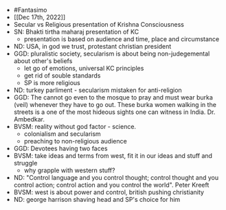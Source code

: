 - #Fantasimo
- [[Dec 17th, 2022]]
- Secular vs Religious presentation of Krishna Consciousness
- SN: Bhakti tirtha maharaj presentation of KC
	- presentation is based on audience and time, place and circumstance
- ND: USA, in god we trust, protestant christian president
- GGD: pluralistic society, secularism is about being non-judegemental about other's beliefs
	- let go of emotions, universal KC principles
	- get rid of souble standards
	- SP is more religious
- ND: turkey parliment - secularism mistaken for anti-religion
- GGD: The cannot go even to the mosque to pray and must wear burka (veil) whenever they have to go out. These burka women walking in the streets is a one of the most hideous sights one can witness in India. Dr. Ambedkar.
- BVSM: reality without god factor - science.
	- colonialism and secularism
	- preaching to non-religious audience
- GGD: Devotees having two faces
- BVSM: take ideas and terms from west, fit it in our ideas and stuff and struggle
	- why grapple with western stuff?
- ND: "Control language and you control thought; control thought and you control action; control action and you control the world". Peter Kreeft
- BVSM: west is about power and control, british pushing christianity
- ND: george harrison shaving head and SP's choice for him